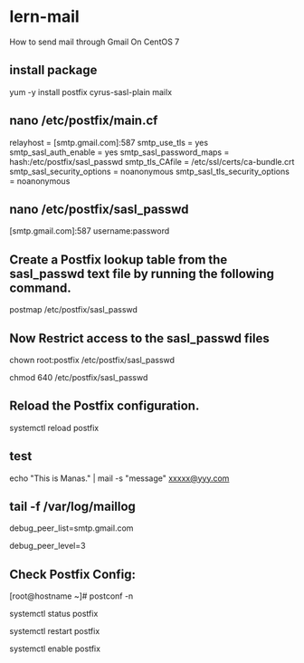 # lern-mail
How to send mail through Gmail On CentOS 7

## install package

yum -y install postfix cyrus-sasl-plain mailx

## nano /etc/postfix/main.cf

relayhost = [smtp.gmail.com]:587
smtp_use_tls = yes
smtp_sasl_auth_enable = yes
smtp_sasl_password_maps = hash:/etc/postfix/sasl_passwd
smtp_tls_CAfile = /etc/ssl/certs/ca-bundle.crt
smtp_sasl_security_options = noanonymous
smtp_sasl_tls_security_options = noanonymous


##  nano /etc/postfix/sasl_passwd

[smtp.gmail.com]:587 username:password


## Create a Postfix lookup table from the sasl_passwd text file by running the following command.

postmap /etc/postfix/sasl_passwd


## Now Restrict access to the sasl_passwd files

chown root:postfix /etc/postfix/sasl_passwd

chmod 640 /etc/postfix/sasl_passwd


## Reload the Postfix configuration.

systemctl reload postfix

## test

echo "This is Manas." | mail -s "message" xxxxx@yyy.com

## tail -f /var/log/maillog

debug_peer_list=smtp.gmail.com

debug_peer_level=3


## Check Postfix Config:

[root@hostname ~]# postconf -n


systemctl status postfix

systemctl restart postfix

systemctl enable postfix
